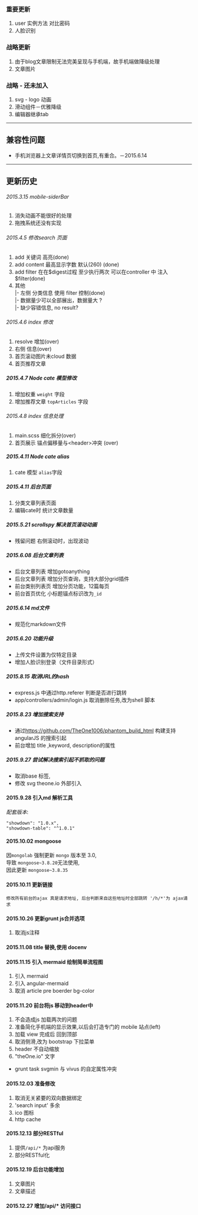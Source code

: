 ### 重要更新
1. user 实例方法 对比密码
2. 人脸识别


### 战略更新
1. 由于blog文章限制无法完美呈现与手机端，故手机端做降级处理
2. 文章图片

### 战略 - 还未加入
1. svg - logo 动画
2. 滑动组件－优雅降级
3. 编辑器继承tab


- - - - - - - - - - - - - - - - - - - - - - - - - - - -

## 兼容性问题 ##
* 手机浏览器上文章详情页切换到首页,有重合。－2015.6.14

- - - - - - - - - - - - - - - - - - - - - - - - - - - -

## 更新历史 ##
######    2015.3.15 mobile-siderBar 
 1. 消失动画不能很好的处理 
 2. 拖拽系统还没有实现 


###### 2015.4.5 修改search 页面
 1. add 关键词 高亮(done)
 2. add content 最高显示字数 默认(260) (done)
 3. add filter 在在$digest过程 至少执行两次 可以在controller 中 注入 $filter(done)
 4. 其他  
    |- 左侧 分类信息 使用 filter 控制(done)   
    |- 数据量少可以全部展出，数据量大 ?  
    |- 缺少容错信息, no result?  

###### 2015.4.6 index 修改
 1. resolve 增加(over) 
 2. 右侧 信息(over)
 3. 首页滚动图片未cloud 数据
 4. 首页推荐文章
 
##### 2015.4.7 Node cate 模型修改
 1. 增加权重 `weight` 字段
 2. 增加推荐文章 `topArticles` 字段 

###### 2015.4.8  index 信息处理
 1. main.scss 细化拆分(over)
 2. 首页展示 锚点偏移量与&lt;header&gt;冲突 (over)
 
##### 2015.4.11 Node cate alias
 1. cate 模型 `alias`字段

##### 2015.4.11 后台页面
 1. 分类文章列表页面
 2. 编辑cate时 统计文章数量

##### 2015.5.21 scrollspy 解决首页滚动动画
 * 残留问题 右侧滚动时，出现波动

##### 2015.6.08 后台文章列表 
 * 后台文章列表 增加gotoanything
 * 后台文章列表 增加分页查询，支持大部分grid插件
 * 前台类别列表页 增加分页功能，12篇每页
 * 前台首页优化 小标题锚点标识改为`_id`

##### 2015.6.14 md文件
 * 规范化markdown文件

##### 2015.6.20 功能升级
* 上传文件设置为仅特定目录
* 增加人脸识别登录（文件目录形式）


##### 2015.8.15 取消URL的hash
* express.js 中通过http.referer 判断是否进行跳转
* app/controllers/admin/login.js 取消删除任务,改为shell 脚本


##### 2015.8.23 增加搜索支持
* 通过<https://github.com/TheOne1006/phantom_build_html> 构建支持 angularJS 的搜索引起
* 前台增加 title ,keyword, description的属性


##### 2015.9.27 尝试解决搜索引起不抓取的问题
* 取消base 标签,
* 修改 svg theone.io 外部引入

#### 2015.9.28 引入md 解析工具
_配套版本_:
```
"showdown": "1.0.x",
"showdown-table": "^1.0.1"
```


#### 2015.10.02 mongoose
因`mongolab` 强制更新 `mongo` 版本至 3.0,  
导致 `mongoose~3.8.20`无法使用,  
因此更新 `mongoose~3.8.35`  


#### 2015.10.11 更新链接
``
修改所有前台的ajax 真是请求地址,
后台判断来自这些地址时全部跳转
'/h/*'为 ajax请求
``

#### 2015.10.26 更新grunt js合并选项
1. 取消js注释

#### 2015.11.08 title 替换,使用 docenv

#### 2015.11.15 引入 mermaid 绘制简单流程图
1. 引入 mermaid
2. 引入 angular-mermaid
3. 取消 article pre boerder bg-color

#### 2015.11.20 前台将js 移动到header中

1. 不会造成js 加载两次的问题
2. 准备简化手机端的显示效果,以后会打造专门的 mobile 站点(left)
3. 加载 view 完成后 回到顶部
4. 取消侧滑,改为 bootstrap 下拉菜单
5. header 不自动缩放
6. "theOne.io" 文字
  - grunt task svgmin 与 vivus 的自定属性冲突



#### 2015.12.03 准备修改
1. 取消无关紧要的双向数据绑定
2. 'search input' 多余
3. ico 图标
4. http cache

#### 2015.12.13 部分RESTful
1. 提供`/api/*` 为api服务
2. 部分RESTful化


#### 2015.12.19 后台功能增加

1. 文章图片
2. 文章描述

#### 2015.12.27 增加/api/* 访问接口

